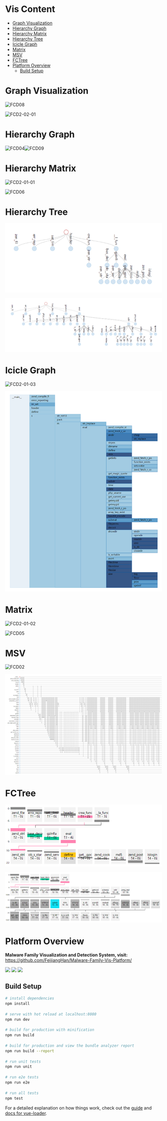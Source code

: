 # Vis Content
- [Graph Visualization](#graph-visualization)
- [Hierarchy Graph](#hierarchy-graph)
- [Hierarchy Matrix](#hierarchy-matrix)
- [Hierarchy Tree](#hierarchy-tree)
- [Icicle Graph](#icicle-graph)
- [Matrix](#matrix)
- [MSV](#msv)
- [FCTree](#fctree)
- [Platform Overview](#platform-overview)
  - [Build Setup](#build-setup)

# Graph Visualization

![FCD08](https://gitee.com/han-feijiang/img-store/raw/master/2023/FCD08.png)

![FCD2-02-01](https://gitee.com/han-feijiang/img-store/raw/master/2023/FCD2-02-01.png)

# Hierarchy Graph 

![FCD04](https://gitee.com/han-feijiang/img-store/raw/master/2023/FCD04.png)![FCD09](https://gitee.com/han-feijiang/img-store/raw/master/2023/FCD09.png)



# Hierarchy Matrix

![FCD2-01-01](https://gitee.com/han-feijiang/img-store/raw/master/2023/FCD2-01-01.png)

![FCD06](https://gitee.com/han-feijiang/img-store/raw/master/2023/FCD06.png)

# Hierarchy Tree

![](https://github.com/FeijiangHan/Function-Visualization/blob/main/visualization%20methods/visualization%20samples/hierarchyTree/FCD2-01-01.png)

![FCD06](https://github.com/FeijiangHan/Function-Visualization/blob/main/visualization%20methods/visualization%20samples/hierarchyTree/FCD06.png)



# Icicle Graph

![FCD2-01-03](https://gitee.com/han-feijiang/img-store/raw/master/2023/FCD2-01-03.png)

![FCD08](https://github.com/FeijiangHan/Function-Visualization/blob/main/visualization%20methods/visualization%20samples/icicle/FCD08.png)

# Matrix

![FCD2-01-02](https://gitee.com/han-feijiang/img-store/raw/master/2023/FCD2-01-02.png)

![FCD05](https://gitee.com/han-feijiang/img-store/raw/master/2023/FCD05.png)



# MSV

![FCD02](https://gitee.com/han-feijiang/img-store/raw/master/2023/FCD02.png)

![FCD08](https://github.com/FeijiangHan/Function-Visualization/blob/main/visualization%20methods/visualization%20samples/MSV/FCD08.png)



# FCTree

![FCD2-01-01](https://github.com/FeijiangHan/Function-Visualization/blob/main/visualization%20methods/visualization%20samples/timeTree/FCD2-01-01.png)

![FCD06](https://github.com/FeijiangHan/Function-Visualization/blob/main/visualization%20methods/visualization%20samples/timeTree/FCD06.png)



# Platform Overview

**Malware Family Visualization and Detection System, visit:** https://github.com/FeijiangHan/Malware-Family-Vis-Platform/

<img src="https://feijiang.info/details/markdown/assets/image-20231111214519387.png">
<img src="https://feijiang.info/details/markdown/img/image-20231011185448410.png">
<img src="https://feijiang.info/details/markdown/img/image-20231011192344897.png">



## Build Setup

``` bash
# install dependencies
npm install

# serve with hot reload at localhost:8080
npm run dev

# build for production with minification
npm run build

# build for production and view the bundle analyzer report
npm run build --report

# run unit tests
npm run unit

# run e2e tests
npm run e2e

# run all tests
npm test
```

For a detailed explanation on how things work, check out the [guide](http://vuejs-templates.github.io/webpack/) and [docs for vue-loader](http://vuejs.github.io/vue-loader).
